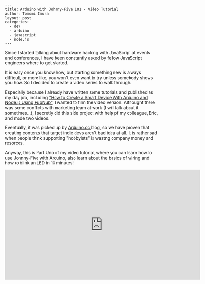 ```
---
title: Arduino with Johnny-Five 101 - Video Tutorial
author: Tomomi Imura
layout: post
categories:
  - dev
  - arduino
  - javascript
  - node.js  
---
```



Since I started talking about hardware hacking with JavaScript at events and conferences, I have been constantly asked by fellow JavaScript engineers where to get started. 

It is easy once you know how, but starting something new is always difficult, or more like, you won't even want to try unless somebody shows you how. So I decided to create a video series to walk through.

Especially because I already have written some tutorials and published as my day job, including ["How to Create a Smart Device With Arduino and Node.js Using PubNub"](http://code.tutsplus.com/tutorials/how-to-create-a-smart-device-with-arduino-and-nodejs-using-pubnub--cms-25508), I wanted to film the video version. Althought there was some conflicts with marketing team at work (I will talk about it sometimes…), I secretly did this side project with help pf my colleague, Eric, and made two videos.

Eventually, it was picked up by [Arduino.cc ](https://arduino.cc) blog, so we have proven that creating contents that target indie devs aren't bad idea at all. It is rather sad when people think supporting "hobbyists" is wastng company money and resorces.

Anyway, this is Part Uno of my video tutorial, where you can learn how to use Johnny-Five with Arduino, also learn about the basics of wiring and how to blink an LED in 10 minutes!

<iframe src="https://player.vimeo.com/video/170236455" width="640" height="360" frameborder="0" webkitallowfullscreen mozallowfullscreen allowfullscreen></iframe>

